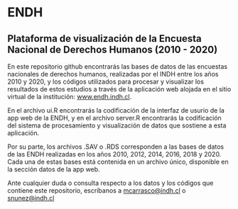 # ENDH

## Plataforma de visualización de la Encuesta Nacional de Derechos Humanos (2010 - 2020)

En este repositorio github encontrarás las bases de datos de las encuestas nacionales de derechos humanos, realizadas por el INDH entre los años 2010 y 2020, y los códigos utilizados para procesar y visualizar los resultados de estos estudios a través de la aplicación web alojada en el sitio virtual de la institución: www.endh.indh.cl.

En el archivo ui.R encontrarás la codificación de la interfaz de usurio de la app web de la ENDH, y en el archivo server.R encontrarás la codificación del sistema de procesamiento y visualización de datos que sostiene a esta aplicación.

Por su parte, los archivos .SAV o .RDS corresponden a las bases de datos de las ENDH realizadas en los años 2010, 2012, 2014, 2016, 2018 y 2020. Cada una de estas bases está contenida en un archivo único, disponible en la sección datos de la app web.

Ante cualquier duda o consulta respecto a los datos y los códigos que contiene este repositorio, escríbanos a mcarrasco@indh.cl o snunez@indh.cl
